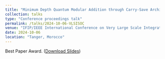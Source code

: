 ```yaml
---
title: "Minimum Depth Quantum Modular Addition through Carry-Save Architecture"
collection: talks
type: "Conference proceedings talk"
permalink: /talks/2024-10-06-VLSISOC
venue: "IFIP/IEEE International Conference on Very Large Scale Integration (VLSI-SoC 2024)"
date: 2024-10-06
location: "Tanger, Morocco"
---
```

Best Paper Award.
([Download Slides](https://Siyi-06.github.io/files/2024-10-06-VLSISOC.pptx))
